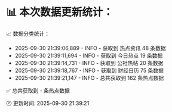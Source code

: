 📊 本次数据更新统计：
==========================

📈 数据分类统计：
- 2025-09-30 21:39:06,889 - INFO - 获取到 热点资讯 48 条数据
- 2025-09-30 21:39:11,694 - INFO - 获取到 今日热点 19 条数据
- 2025-09-30 21:39:14,731 - INFO - 获取到 公社热帖 20 条数据
- 2025-09-30 21:39:18,767 - INFO - 获取到 财经日历 75 条数据
- 2025-09-30 21:39:21,147 - INFO - 总共获取到 162 条热点数据

✅ 总共获取到 - 条热点数据

🕐 更新时间: 2025-09-30 21:39:21
